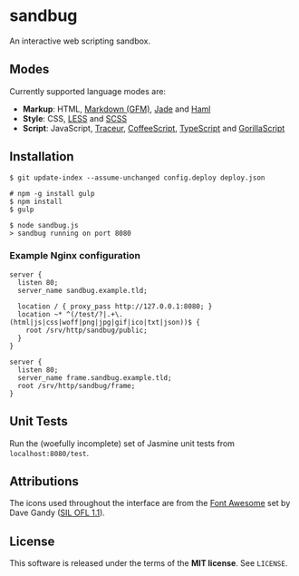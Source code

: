 sandbug
=======
An interactive web scripting sandbox.

Modes
-----
Currently supported language modes are:

  - **Markup**:
    HTML,
    [Markdown (GFM)](https://help.github.com/articles/github-flavored-markdown),
    [Jade](http://jade-lang.com) and
    [Haml](http://haml.info)
  - **Style**:
    CSS,
    [LESS](http://lesscss.org) and
    [SCSS](http://sass-lang.com)
  - **Script**:
    JavaScript,
    [Traceur](https://github.com/google/traceur-compiler),
    [CoffeeScript](http://coffeescript.org),
    [TypeScript](http://www.typescriptlang.org) and
    [GorillaScript](http://ckknight.github.io/gorillascript)

Installation
------------

    $ git update-index --assume-unchanged config.deploy deploy.json

    # npm -g install gulp
    $ npm install
    $ gulp

    $ node sandbug.js
    > sandbug running on port 8080

### Example Nginx configuration

```nginx
server {
  listen 80;
  server_name sandbug.example.tld;

  location / { proxy_pass http://127.0.0.1:8080; }
  location ~* ^(/test/?|.+\.(html|js|css|woff|png|jpg|gif|ico|txt|json))$ {
    root /srv/http/sandbug/public;
  }
}

server {
  listen 80;
  server_name frame.sandbug.example.tld;
  root /srv/http/sandbug/frame;
}
```

Unit Tests
----------
Run the (woefully incomplete) set of Jasmine unit tests from `localhost:8080/test`.

Attributions
------------
The icons used throughout the interface are from the
[Font Awesome](http://fontawesome.io) set by Dave Gandy
([SIL OFL 1.1](http://scripts.sil.org/cms/scripts/page.php?site_id=nrsi&id=OFL)).

License
-------
This software is released under the terms of the **MIT license**. See `LICENSE`.
